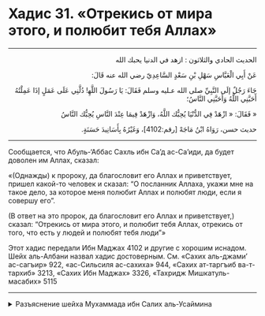 <h1 class="hadith-header">Хадис 31. «Отрекись от мира этого, и полюбит тебя Aллаx» </h1>

<hr>

<p class="arabic-text" dir="rtl">
الحديث الحادي والثلاثون :
ازهد في الدنيا يحبك الله
</p>

<p class="arabic-text" dir="rtl">
عَنْ أَبِي الْعَبَّاسِ سَهْلِ بْنِ سَعْدٍ السَّاعِدِيّ رضي الله عنه قَالَ: 
</p>

<p class="arabic-text" dir="rtl">
جَاءَ رَجُلٌ إلَى النَّبِيِّ صلى الله عـليه وسلم فَقَالَ: يَا رَسُولَ اللَّهِ‍! دُلَّنِي عَلَى عَمَلٍ إذَا عَمِلْتُهُ أَحَبَّنِي اللَّهُ وَأَحَبَّنِي النَّاسُ؛ 
</p>

<p class="arabic-text" dir="rtl">
« فَقَالَ: « ازْهَدْ فِي الدُّنْيَا يُحِبُّك اللَّهُ، وَازْهَدْ فِيمَا عِنْدَ النَّاسِ يُحِبُّك النَّاسُ 
</p>

<p class="arabic-subtext" dir="rtl">
حديث حسن، رَوَاهُ ابْنُ مَاجَهْ [رقم:4102]، وَغَيْرُهُ بِأَسَانِيدَ حَسَنَةٍ. 
</p>

<hr>

<p class="russian-text">
Сообщается, что Абуль-‘Аббас Сахль ибн Са’д ас-Са’иди, да будет доволен им Аллах, сказал: 
</p>

<p class="russian-text">
«(Однажды) к пророку, да благословит его Аллах и приветствует, пришел какой-то человек и сказал: “О посланник Аллаха, укажи мне на такое дело, за которое меня полюбит Аллах и полюбят люди, если я совершу его”.
</p>

<p class="russian-text">
(В ответ на это пророк, да благословит его Аллах и приветствует,) сказал: “Отрекись от мира этого, и полюбит тебя Aллаx, отрекись от того, что есть у людей и полюбят тебя люди”»
</p>

<p class="russian-subtext">
Этот хадис передали Ибн Маджах 4102 и другие с хорошим иснадом. Шейх аль-Албани назвал хадис достоверным. См. «Сахих аль-джами’ ас-сагъир» 922, «ас-Сильсиля ас-сахиха» 944, «Сахих ат-таргъиб ва-т-тархиб» 3213, «Сахих Ибн Маджах» 3326, «Тахридж Мишкатуль-масабих» 5115
</p>

<hr class="endline">

<details class="comments">
  <summary class="comments-title">Разъяснение шейха Мухаммада ибн Салих аль-Усаймина</summary>
  <p class="comments-text">Скоро...</p>
</details>